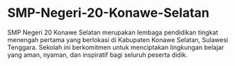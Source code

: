 # SMP-Negeri-20-Konawe-Selatan
SMP Negeri 20 Konawe Selatan merupakan lembaga pendidikan tingkat menengah pertama yang berlokasi di Kabupaten Konawe Selatan, Sulawesi Tenggara. Sekolah ini berkomitmen untuk menciptakan lingkungan belajar yang aman, nyaman, dan inspiratif bagi seluruh peserta didik.
